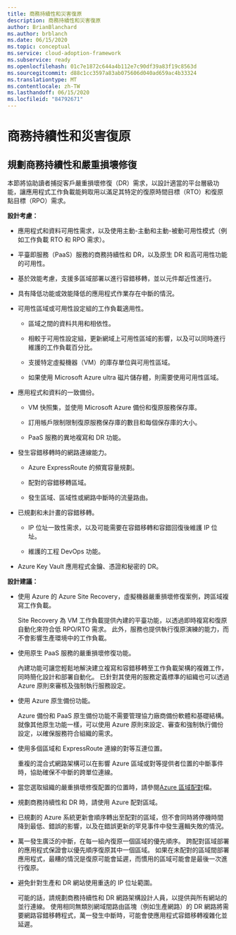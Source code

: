 ```yaml
---
title: 商務持續性和災害復原
description: 商務持續性和災害復原
author: BrianBlanchard
ms.author: brblanch
ms.date: 06/15/2020
ms.topic: conceptual
ms.service: cloud-adoption-framework
ms.subservice: ready
ms.openlocfilehash: 01c7e1872c644a4b112e7c90df39a83f19c8563d
ms.sourcegitcommit: d88c1cc3597a83ab075606d040ad659ac4b33324
ms.translationtype: MT
ms.contentlocale: zh-TW
ms.lasthandoff: 06/15/2020
ms.locfileid: "84792671"
---
```

# <a name="business-continuity-and-disaster-recovery"></a>商務持續性和災害復原

## <a name="planning-for-business-continuity-and-disaster-recovery"></a>規劃商務持續性和嚴重損壞修復

本節將協助讀者捕捉客戶嚴重損壞修復（DR）需求，以設計適當的平台層級功能，讓應用程式工作負載能夠取用以滿足其特定的復原時間目標（RTO）和復原點目標（RPO）需求。

**設計考慮：**

- 應用程式和資料可用性需求，以及使用主動-主動和主動-被動可用性模式（例如工作負載 RTO 和 RPO 需求）。

- 平臺即服務（PaaS）服務的商務持續性和 DR，以及原生 DR 和高可用性功能的可用性。

- 基於效能考慮，支援多區域部署以進行容錯移轉，並以元件鄰近性進行。

- 具有降低功能或效能降低的應用程式作業存在中斷的情況。

- 可用性區域或可用性設定組的工作負載適用性。

  - 區域之間的資料共用和相依性。

  - 相較于可用性設定組，更新網域上可用性區域的影響，以及可以同時進行維護的工作負載百分比。

  - 支援特定虛擬機器（VM）的庫存單位與可用性區域。

  - 如果使用 Microsoft Azure ultra 磁片儲存體，則需要使用可用性區域。

- 應用程式和資料的一致備份。

  - VM 快照集，並使用 Microsoft Azure 備份和復原服務保存庫。

  - 訂用帳戶限制限制復原服務保存庫的數目和每個保存庫的大小。

  - PaaS 服務的異地複寫和 DR 功能。

- 發生容錯移轉時的網路連線能力。

  - Azure ExpressRoute 的頻寬容量規劃。

  - 配對的容錯移轉區域。

  - 發生區域、區域性或網路中斷時的流量路由。

- 已規劃和未計畫的容錯移轉。

  - IP 位址一致性需求，以及可能需要在容錯移轉和容錯回復後維護 IP 位址。

  - 維護的工程 DevOps 功能。

- Azure Key Vault 應用程式金鑰、憑證和秘密的 DR。

**設計建議：**

- 使用 Azure 的 Azure Site Recovery，虛擬機器嚴重損壞修復案例，跨區域複寫工作負載。

  Site Recovery 為 VM 工作負載提供內建的平臺功能，以透過即時複寫和復原自動化來符合低 RPO/RTO 需求。 此外，服務也提供執行復原演練的能力，而不會影響生產環境中的工作負載。

- 使用原生 PaaS 服務的嚴重損壞修復功能。

  內建功能可讓您輕鬆地解決建立複寫和容錯移轉至工作負載架構的複雜工作，同時簡化設計和部署自動化。 已針對其使用的服務定義標準的組織也可以透過 Azure 原則來審核及強制執行服務設定。

- 使用 Azure 原生備份功能。

  Azure 備份和 PaaS 原生備份功能不需要管理協力廠商備份軟體和基礎結構。 就像其他原生功能一樣，可以使用 Azure 原則來設定、審查和強制執行備份設定，以確保服務符合組織的需求。

- 使用多個區域和 ExpressRoute 連線的對等互連位置。

  重複的混合式網路架構可以在影響 Azure 區域或對等提供者位置的中斷事件時，協助確保不中斷的跨單位連線。

- 當您選取組織的嚴重損壞修復配置的位置時，請參閱[Azure 區域配對](https://docs.microsoft.com/azure/best-practices-availability-paired-regions)檔。

- 規劃商務持續性和 DR 時，請使用 Azure 配對區域。

- 已規劃的 Azure 系統更新會順序轉出至配對的區域，但不會同時將停機時間降到最低、錯誤的影響，以及在錯誤更新的罕見事件中發生邏輯失敗的情況。

- 萬一發生廣泛的中斷，在每一組內復原一個區域的優先順序。 跨配對區域部署的應用程式保證會以優先順序復原其中一個區域。 如果在未配對的區域間部署應用程式，最糟的情況是復原可能會延遲，而慣用的區域可能會是最後一次進行復原。

- 避免針對生產和 DR 網站使用重迭的 IP 位址範圍。

  可能的話，請規劃商務持續性和 DR 網路架構設計人員，以提供與所有網站的並行連線。 使用相同無類別網域間路由區塊（例如生產網路）的 DR 網路將需要網路容錯移轉程式，萬一發生中斷時，可能會使應用程式容錯移轉複雜化並延遲。
